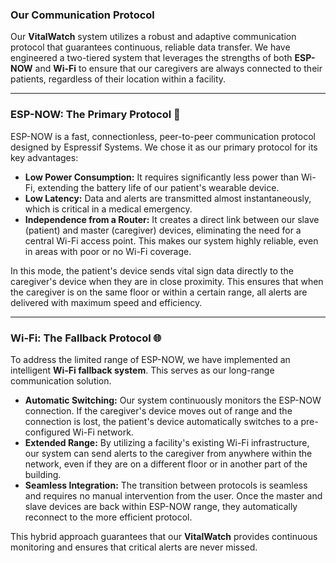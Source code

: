 ### Our Communication Protocol

Our **VitalWatch** system utilizes a robust and adaptive communication protocol that guarantees continuous, reliable data transfer. We have engineered a two-tiered system that leverages the strengths of both **ESP-NOW** and **Wi-Fi** to ensure that our caregivers are always connected to their patients, regardless of their location within a facility.

---

### ESP-NOW: The Primary Protocol 📡

ESP-NOW is a fast, connectionless, peer-to-peer communication protocol designed by Espressif Systems. We chose it as our primary protocol for its key advantages:

* **Low Power Consumption:** It requires significantly less power than Wi-Fi, extending the battery life of our patient's wearable device.
* **Low Latency:** Data and alerts are transmitted almost instantaneously, which is critical in a medical emergency.
* **Independence from a Router:** It creates a direct link between our slave (patient) and master (caregiver) devices, eliminating the need for a central Wi-Fi access point. This makes our system highly reliable, even in areas with poor or no Wi-Fi coverage.

In this mode, the patient's device sends vital sign data directly to the caregiver's device when they are in close proximity. This ensures that when the caregiver is on the same floor or within a certain range, all alerts are delivered with maximum speed and efficiency. 

---

### Wi-Fi: The Fallback Protocol 🌐

To address the limited range of ESP-NOW, we have implemented an intelligent **Wi-Fi fallback system**. This serves as our long-range communication solution.

* **Automatic Switching:** Our system continuously monitors the ESP-NOW connection. If the caregiver's device moves out of range and the connection is lost, the patient's device automatically switches to a pre-configured Wi-Fi network.
* **Extended Range:** By utilizing a facility's existing Wi-Fi infrastructure, our system can send alerts to the caregiver from anywhere within the network, even if they are on a different floor or in another part of the building.
* **Seamless Integration:** The transition between protocols is seamless and requires no manual intervention from the user. Once the master and slave devices are back within ESP-NOW range, they automatically reconnect to the more efficient protocol.

This hybrid approach guarantees that our **VitalWatch** provides continuous monitoring and ensures that critical alerts are never missed.
